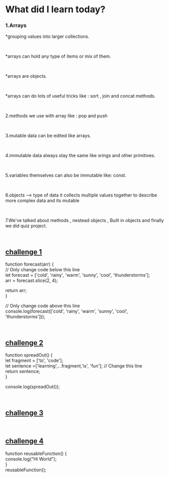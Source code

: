 <h1>What did I learn today?</h1>
<h3>1.Arrays</h3>
<p>*grouping values into larger collections.</p> </br>
<p>*arrays can hold any type of items or mix of them. </p></br>
<p>*arrays are objects.</p> </br>
<p>*arrays can do lots of useful tricks like : sort , join and concat methods.</p> </br>
<p>2.methods we use with array like : pop and push</p> </br>
<p>3.mutable data can be edited like arrays.</p></br>
<p>4.immutable data always stay the same like srings and other primitives.</p> </br>
<p>5.variables themselves can also be immutable like: const. </p> </br>
<p>6.objects --> type of data it collects multiple values together to describe more complex data and its mutable</p> </br>
<p>7.We've talked about methods , nestead objects , Built in objects and finally we did quiz project.</p> </br>

<h2><a href = "https://www.freecodecamp.org/learn/javascript-algorithms-and-data-structures/basic-data-structures/copy-array-items-using-slice">challenge 1</a></h2>
<p>
  function forecast(arr) {  </br>
  // Only change code below this line </br>
  let forecast = ['cold', 'rainy', 'warm', 'sunny',       'cool', 'thunderstorms']; </br>
  arr = forecast.slice(2, 4); </br>

  return arr; </br>
} </br>

// Only change code above this line </br>
console.log(forecast(['cold', 'rainy', 'warm', 'sunny', 'cool', 'thunderstorms'])); </br>
</p> </br>

<h2><a href="https://www.freecodecamp.org/learn/javascript-algorithms-and-data-structures/basic-data-structures/combine-arrays-with-the-spread-operator">challenge 2</a></h2>
<p>
  function spreadOut() {  </br>
  let fragment = ['to', 'code'];  </br>
  let sentence =['learning',...fragment,'is', 'fun']; // Change this line  </br>
  return sentence;  </br>
}  </br>

console.log(spreadOut());  </br>
</p>  </br>

<h2><a href = "https://www.freecodecamp.org/learn/javascript-algorithms-and-data-structures/basic-javascript/profile-lookup">challenge 3 </a></h2>
<p>
  
</p> </br>

<h2> <a href="https://www.freecodecamp.org/learn/javascript-algorithms-and-data-structures/basic-javascript/write-reusable-javascript-with-functions">challenge 4 </a></h2>
<p>
  function reusableFunction() {  </br>
  console.log("Hi World");  </br>
}  </br>
reusableFunction();  </br>
</p> </br>






